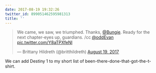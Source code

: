 ```yaml
---
date: 2017-08-19 19:32:26
twitter_id: 899051462595981313
title: ''
---
```


<blockquote class="twitter-tweet"><p lang="en" dir="ltr">We came, we saw, we triumphed. Thanks, <a href="https://twitter.com/Bungie?ref_src=twsrc%5Etfw">@Bungie</a>. Ready for the next chapter-eyes up, guardians. /cc <a href="https://twitter.com/oddEvan?ref_src=twsrc%5Etfw">@oddEvan</a> <a href="https://t.co/Y8aTPXfeNl">pic.twitter.com/Y8aTPXfeNl</a></p>&mdash; Brittany Hildreth (@britthildreth) <a href="https://twitter.com/britthildreth/status/899050155923689473?ref_src=twsrc%5Etfw">August 19, 2017</a></blockquote>
<script async src="https://platform.twitter.com/widgets.js" charset="utf-8"></script>

We can add Destiny 1 to my short list of been-there-done-that-got-the-t-shirt.
